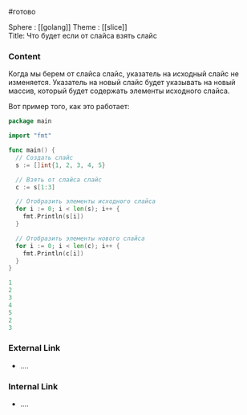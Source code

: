 #готово 

Sphere : [[golang]]
Theme : [[slice]]  
Title: Что будет если от слайса взять слайс

### Content
  
Когда мы берем от слайса слайс, указатель на исходный слайс не изменяется. Указатель на новый слайс будет указывать на новый массив, который будет содержать элементы исходного слайса.

Вот пример того, как это работает:

```go
package main

import "fmt"

func main() {
  // Создать слайс
  s := []int{1, 2, 3, 4, 5}

  // Взять от слайса слайс
  c := s[1:3]

  // Отобразить элементы исходного слайса
  for i := 0; i < len(s); i++ {
    fmt.Println(s[i])
  }

  // Отобразить элементы нового слайса
  for i := 0; i < len(c); i++ {
    fmt.Println(c[i])
  }
}

1
2
3
4
5
2
3
```

### External Link

- ....

### Internal Link

- ....